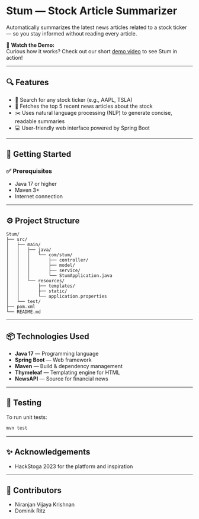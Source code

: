 # Stum — Stock Article Summarizer

Automatically summarizes the latest news articles related to a stock ticker — so you stay informed without reading every article.

🎥 **Watch the Demo:**  
Curious how it works? Check out our short [demo video](https://github.com/user-attachments/assets/d0e4e8c4-b60a-4220-8540-ab114e104c11) to see Stum in action!

---

## 🔍 Features

- 🔎 Search for any stock ticker (e.g., AAPL, TSLA)
- 📰 Fetches the top 5 recent news articles about the stock
- ✂️ Uses natural language processing (NLP) to generate concise, readable summaries
- 💻 User-friendly web interface powered by Spring Boot

---

## 🚀 Getting Started

### ✅ Prerequisites

- Java 17 or higher
- Maven 3+
- Internet connection

---

## ⚙️ Project Structure

```
Stum/
├── src/
│   ├── main/
│   │   ├── java/
│   │   │   └── com/stum/
│   │   │       ├── controller/
│   │   │       ├── model/
│   │   │       ├── service/
│   │   │       └── StumApplication.java
│   │   └── resources/
│   │       ├── templates/
│   │       ├── static/
│   │       └── application.properties
│   └── test/
├── pom.xml
└── README.md
```

---

## 📦 Technologies Used

- **Java 17** — Programming language
- **Spring Boot** — Web framework
- **Maven** — Build & dependency management
- **Thymeleaf** — Templating engine for HTML
- **NewsAPI** — Source for financial news

---

## 🧪 Testing

To run unit tests:

```bash
mvn test
```

---

## ✨ Acknowledgements

- HackStoga 2023 for the platform and inspiration

---

## 👥 Contributors

- Niranjan Vijaya Krishnan
- Dominik Ritz
